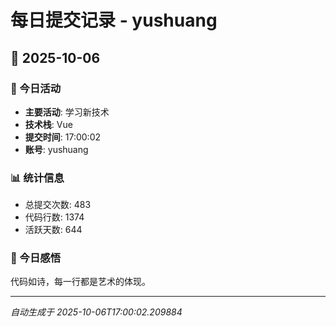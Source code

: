 # 每日提交记录 - yushuang

## 📅 2025-10-06

### 🎯 今日活动
- **主要活动**: 学习新技术
- **技术栈**: Vue
- **提交时间**: 17:00:02
- **账号**: yushuang

### 📊 统计信息
- 总提交次数: 483
- 代码行数: 1374
- 活跃天数: 644

### 💭 今日感悟
代码如诗，每一行都是艺术的体现。

---
*自动生成于 2025-10-06T17:00:02.209884*
